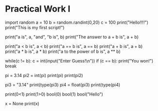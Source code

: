 # Practical Work I
import random
a = 10
b = random.randint(0,20)
c = 100
print("Hello!!!!")
print("This is my first script!")

print("a is", a, "and", "b is", b)
print("The answer to a + b is", a + b)

print("a < b is", a < b)
print("a == b is", a == b)
print("a + b is", a + b)
print("a * b is", a * b)
print("a to the power of b is", a ** b)

while(c != b):
    c = int(input("Enter Guess!\n"))
    if (c == b):
        print("You won!")
        break

pi = 3.14
pi2 = int(pi)
print(pi)
print(pi2)

pi3 = "3.14"
print(type(pi3)
pi4 = float(pi3)
print(type(pi4)

print(0<1)
print(1>0)
bool(0)
bool(1)
bool("Hello")

x = None
print(x)
